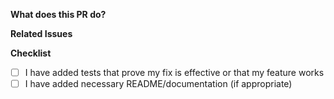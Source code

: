 **What does this PR do?**
<!--
Please provide a detailed description of the changes introduced by this Pull Request, what are the main changes, and any other information that the reviewer should be aware of before beginning the code review.
-->

**Related Issues**
<!--
- Related: https://github.com/elastic/security-team/issues/
- Fixes: https://github.com/elastic/security-team/issues/
-->

**Checklist**
- [ ] I have added tests that prove my fix is effective or that my feature works
- [ ] I have added necessary README/documentation (if appropriate)
